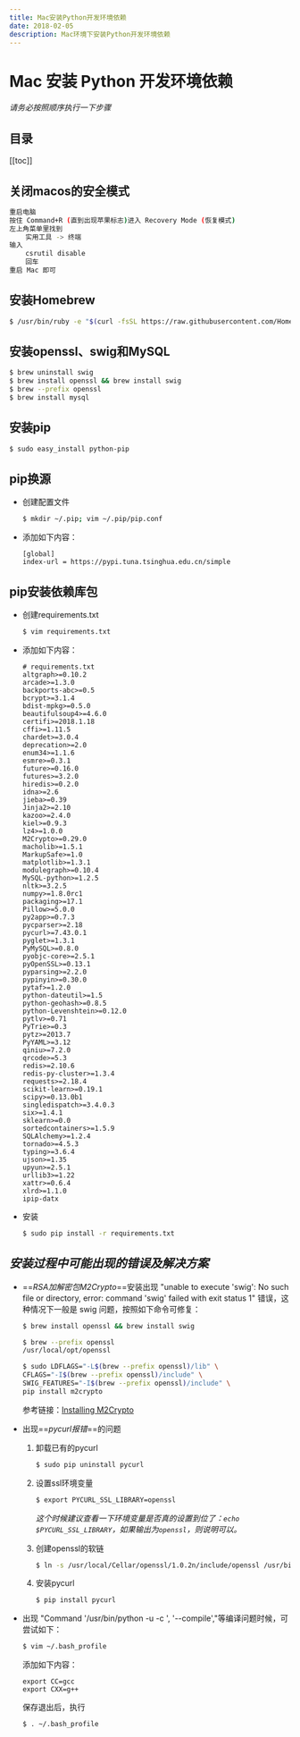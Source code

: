 ```yaml
---
title: Mac安装Python开发环境依赖
date: 2018-02-05
description: Mac环境下安装Python开发环境依赖
---
```


# Mac 安装 Python 开发环境依赖

*请务必按照顺序执行一下步骤*

## 目录

[[toc]]

## 关闭macos的安全模式

```bash
重启电脑
按住 Command+R (直到出现苹果标志)进入 Recovery Mode (恢复模式)
左上角菜单里找到
    实用工具 -> 终端
输入
    csrutil disable
    回车
重启 Mac 即可
```


## 安装Homebrew

```bash
$ /usr/bin/ruby -e "$(curl -fsSL https://raw.githubusercontent.com/Homebrew/install/master/install)"
```


## 安装openssl、swig和MySQL

```bash
$ brew uninstall swig
$ brew install openssl && brew install swig
$ brew --prefix openssl
$ brew install mysql
```


## 安装pip

```bash
$ sudo easy_install python-pip
```


## pip换源

- 创建配置文件

    ```bash
    $ mkdir ~/.pip; vim ~/.pip/pip.conf
    ```

- 添加如下内容：

    ```
    [global]
    index-url = https://pypi.tuna.tsinghua.edu.cn/simple
    ```


## pip安装依赖库包

- 创建requirements.txt

    ```bash
    $ vim requirements.txt
    ```

- 添加如下内容：

    ```
    # requirements.txt
    altgraph>=0.10.2
    arcade>=1.3.0
    backports-abc>=0.5
    bcrypt>=3.1.4
    bdist-mpkg>=0.5.0
    beautifulsoup4>=4.6.0
    certifi>=2018.1.18
    cffi>=1.11.5
    chardet>=3.0.4
    deprecation>=2.0
    enum34>=1.1.6
    esmre>=0.3.1
    future>=0.16.0
    futures>=3.2.0
    hiredis>=0.2.0
    idna>=2.6
    jieba>=0.39
    Jinja2>=2.10
    kazoo>=2.4.0
    kiel>=0.9.3
    lz4>=1.0.0
    M2Crypto>=0.29.0
    macholib>=1.5.1
    MarkupSafe>=1.0
    matplotlib>=1.3.1
    modulegraph>=0.10.4
    MySQL-python>=1.2.5
    nltk>=3.2.5
    numpy>=1.8.0rc1
    packaging>=17.1
    Pillow>=5.0.0
    py2app>=0.7.3
    pycparser>=2.18
    pycurl>=7.43.0.1
    pyglet>=1.3.1
    PyMySQL>=0.8.0
    pyobjc-core>=2.5.1
    pyOpenSSL>=0.13.1
    pyparsing>=2.2.0
    pypinyin>=0.30.0
    pytaf>=1.2.0
    python-dateutil>=1.5
    python-geohash>=0.8.5
    python-Levenshtein>=0.12.0
    pytlv>=0.71
    PyTrie>=0.3
    pytz>=2013.7
    PyYAML>=3.12
    qiniu>=7.2.0
    qrcode>=5.3
    redis>=2.10.6
    redis-py-cluster>=1.3.4
    requests>=2.18.4
    scikit-learn>=0.19.1
    scipy>=0.13.0b1
    singledispatch>=3.4.0.3
    six>=1.4.1
    sklearn>=0.0
    sortedcontainers>=1.5.9
    SQLAlchemy>=1.2.4
    tornado>=4.5.3
    typing>=3.6.4
    ujson>=1.35
    upyun>=2.5.1
    urllib3>=1.22
    xattr>=0.6.4
    xlrd>=1.1.0
    ipip-datx
    ```

- 安装

    ```bash
    $ sudo pip install -r requirements.txt
    ```

## *安装过程中可能出现的错误及解决方案*

- ==*RSA加解密包M2Crypto*==安装出现 "unable to execute 'swig': No such file or directory, error: command 'swig' failed with exit status 1" 错误，这种情况下一般是 swig 问题，按照如下命令可修复：

    ```bash
    $ brew install openssl && brew install swig

    $ brew --prefix openssl
    /usr/local/opt/openssl

    $ sudo LDFLAGS="-L$(brew --prefix openssl)/lib" \
    CFLAGS="-I$(brew --prefix openssl)/include" \
    SWIG_FEATURES="-I$(brew --prefix openssl)/include" \
    pip install m2crypto
    ```

    参考链接：[Installing M2Crypto](https://gitlab.com/m2crypto/m2crypto/blob/master/INSTALL.rst#macosx)

- 出现==*pycurl报错*==的问题

    1. 卸载已有的pycurl

        ```bash
        $ sudo pip uninstall pycurl
        ```

    2. 设置ssl环境变量

        ```bash
        $ export PYCURL_SSL_LIBRARY=openssl
        ```

        *这个时候建议查看一下环境变量是否真的设置到位了：`echo $PYCURL_SSL_LIBRARY`，如果输出为`openssl`，则说明可以。*

    3. 创建openssl的软链

        ```bash
        $ ln -s /usr/local/Cellar/openssl/1.0.2n/include/openssl /usr/bin/openssl
        ```

    4. 安装pycurl

        ```bash
        $ pip install pycurl
        ```

- 出现 "Command '/usr/bin/python -u -c ', '--compile',"等编译问题时候，可尝试如下：

    ```bash
    $ vim ~/.bash_profile
    ```

    添加如下内容：

    ```
    export CC=gcc
    export CXX=g++
    ```

    保存退出后，执行

    ```bash
    $ . ~/.bash_profile
    ```
